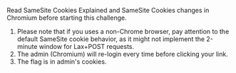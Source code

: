 Read SameSite Cookies Explained and SameSite Cookies changes in Chromium before starting this challenge.

1. Please note that if you uses a non-Chrome browser, pay attention to the default SameSite cookie behavior, as it might not implement the 2-minute window for Lax+POST requests.
2. The admin (Chromium) will re-login every time before clicking your link.
3. The flag is in admin's cookies.


